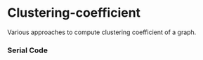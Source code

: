 # Clustering-coefficient
Various approaches to compute clustering coefficient of a graph.

### Serial Code
